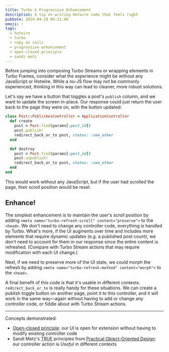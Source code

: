 ```yaml
---
title: Turbo & Progressive Enhancement
description: A tip on writing Hotwire code that feels right
pubDate: 2024-04-28 08:21:00
emoji: ⚡️
tags:
  - hotwire
  - turbo
  - ruby on rails
  - progressive enhancement
  - open-closed principle
  - sandi metz
---
```


Before jumping into composing Turbo Streams or wrapping elements in Turbo Frames, consider what the experience might be without any JavaScript or Hotwire. While a no-JS flow may not be commonly experienced, thinking in this way can lead to cleaner, more robust solutions.

Let's say we have a button that toggles a post's `publish` column, and we want to update the screen in-place. Our response could just return the user back to the page they were on, with the button updated:

```rb
class Post::PublishesController < ApplicationController
  def create
    post = Post.find(params[:post_id])
    post.publish!
    redirect_back_or_to post, status: :see_other
  end

  def destroy
    post = Post.find(params[:post_id])
    post.unpublish!
    redirect_back_or_to post, status: :see_other
  end
end
```

This would work without any JavaScript, but if the user had scrolled the page, their scroll position would be reset.

## Enhance!

The simplest enhancement is to maintain the user's scroll position by adding `<meta name="turbo-refresh-scroll" content="preserve">` to the `<head>`. We don't need to change any controller code, everything is handled by Turbo. What's more, if the UI augments over time and includes more elements that require dynamic updates (e.g. a published post count), we don't need to account for them in our response since the entire content is refreshed. (Compare with Turbo Stream actions that may require modification with each UI change.)

Next, if we need to preserve more of the UI state, we could morph the refresh by adding `<meta name="turbo-refresh-method" content="morph">` to the `<head>`.

A final benefit of this code is that it's usable in different contexts. `redirect_back_or_to` is really handy for these situations. We can create a publish toggle button on another page, point it to this controller, and it will work in the same way—again without having to add or change any controller code, or fiddle about with Turbo Stream actions.

---

Concepts demonstrated:

- [Open-closed principle](https://en.wikipedia.org/wiki/Open–closed_principle): our UI is open for extension without having to modify existing controller code
- Sandi Metz's <abbr title="Transparent, Reasonable, Useful, and Exemplary">TRUE</abbr> principles from [Practical Object-Oriented Design](https://sandimetz.com/products): our controller action is _Useful_ in different contexts
